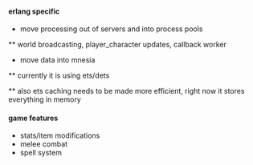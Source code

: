 #### erlang specific

* move processing out of servers and into process pools

** world broadcasting, player_character updates, callback worker

* move data into mnesia

** currently it is using ets/dets

** also ets caching needs to be made more efficient, right now it stores everything in memory



#### game features

* stats/item modifications
* melee combat
* spell system
